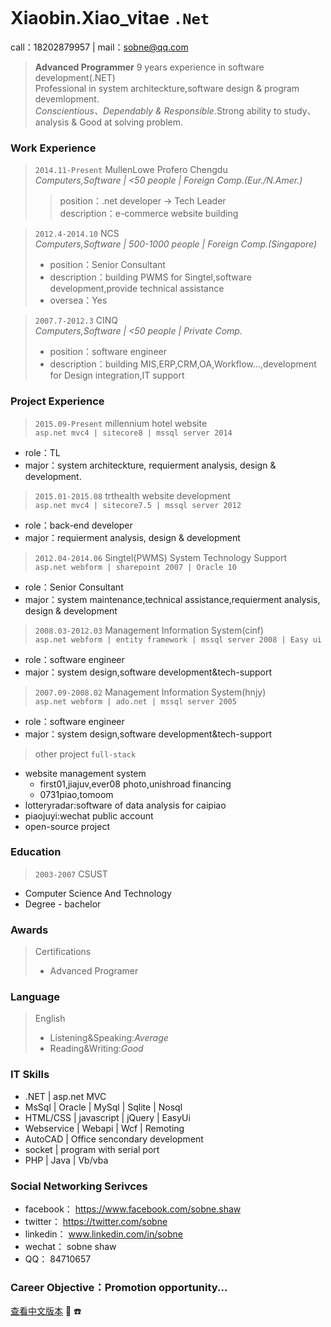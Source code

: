 
```
```
# Xiaobin.Xiao_vitae `.Net`  

  call：18202879957 | mail：sobne@qq.com 

> **Advanced Programmer** 9 years experience in software development(.NET)  
> Professional in system architeckture,software design & program devemlopment.  
> *Conscientious、Dependably & Responsible*.Strong ability to study、analysis & Good at solving problem.

### Work Experience  
> `2014.11-Present` MullenLowe Profero Chengdu  
> *Computers,Software | <50 people | Foreign Comp.(Eur./N.Amer.)*  
>> position：.net developer -> Tech Leader  
>> description：e-commerce website building
 
> `2012.4-2014.10` NCS  
> *Computers,Software | 500-1000 people | Foreign Comp.(Singapore)*  
> * position：Senior Consultant  
> * description：building PWMS for Singtel,software development,provide technical assistance  
> * oversea：Yes
   
> `2007.7-2012.3` CINQ  
> *Computers,Software | <50 people | Private Comp.*  
> * position：software engineer  
> * description：building MIS,ERP,CRM,OA,Workflow...,development for Design integration,IT support
    
 
### Project Experience  
> `2015.09-Present` millennium hotel website  
`asp.net mvc4 | sitecore8 | mssql server 2014 `  
  * role：TL  
  * major：system architeckture, requierment analysis, design & development.  
   
> `2015.01-2015.08` trthealth website development  
`asp.net mvc4 | sitecore7.5 | mssql server 2012 `  
  * role：back-end developer  
  * major：requierment analysis, design & development  
   
> `2012.04-2014.06` Singtel(PWMS) System Technology Support  
`asp.net webform | sharepoint 2007 | Oracle 10 `  
  * role：Senior Consultant  
  * major：system maintenance,technical assistance,requierment analysis, design & development  
   
> `2008.03-2012.03` Management Information System(cinf)  
`asp.net webform | entity framework | mssql server 2008 | Easy ui `  
   * role：software engineer  
   * major：system design,software development&tech-support  
	
> `2007.09-2008.02` Management Information System(hnjy)  
`asp.net webform | ado.net | mssql server 2005 `  
   * role：software engineer  
   * major：system design,software development&tech-support  
   
> other project `full-stack`  
  - website management system  
    - first01,jiajuv,ever08 photo,unishroad financing  
    - 0731piao,tomoom  
  - lotteryradar:software of data analysis for caipiao  
  - piaojuyi:wechat public account  
  - open-source project  
   
### Education  
> `2003-2007` CSUST  
  * Computer Science And Technology  
  * Degree - bachelor

### Awards  
> Certifications  
>    * Advanced Programer
  
### Language  
> English  
>    * Listening&Speaking:*Average*  
>    * Reading&Writing:*Good*
   
### IT Skills  
  * .NET | asp.net MVC
  * MsSql | Oracle | MySql | Sqlite | Nosql
  * HTML/CSS | javascript | jQuery | EasyUi
  * Webservice | Webapi | Wcf | Remoting
  * AutoCAD | Office sencondary development
  * socket | program with serial port
  * PHP | Java | Vb/vba
   

### Social Networking Serivces
  * facebook： https://www.facebook.com/sobne.shaw
  * twitter：  https://twitter.com/sobne
  * linkedin： www.linkedin.com/in/sobne 
  * wechat：   sobne shaw
  * QQ：       84710657

### Career Objective：Promotion opportunity...

[查看中文版本](https://sobne.github.io/zh)
 :e-mail:
 :phone:
